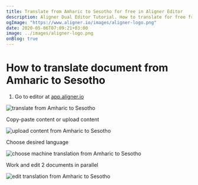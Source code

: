 ```yaml
---
title: Translate from Amharic to Sesotho for free in Aligner Editor
description: Aligner Dual Editor Tutorial. How to translate for free from Amharic to Sesotho. Aligner is multilingual document management platform. 
ogImage: "https://www.aligner.io/images/aligner-logo.png"
date: 2020-05-06T07:09:21+03:00
image: ../images/aligner-logo.png
onBlog: true
---
```


# How to translate document from Amharic to Sesotho

1. Go to editor at [app.aligner.io](https://app.aligner.io "Aligner App web page")

![translate from Amharic to Sesotho](../aligner-blank-editor.png "translate from Amharic to Sesotho")

Copy-paste content or upload content

![upload content from Amharic to Sesotho](../aligner-uploaded-document.png "upload content from Amharic to Sesotho")

Choose desired language

![choose machine translation from Amharic to Sesotho](../aligner-language-dropdown.png "choose machine translation from Amharic to Sesotho")

Work and edit 2 documents in parallel

![edit translation from Amharic to Sesotho](../aligner-double-sitded-editor.png "edit translation from Amharic to Sesotho")


